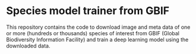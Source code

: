 # Species model trainer from GBIF 

This repository contains the code to download image and meta data of one or more (hundreds or thousands) species of interest from GBIF (Global Biodiversity Information Facility) and train a deep learning model using the downloaded data.
